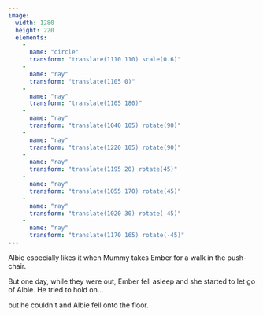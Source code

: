 ```yaml
---
image:
  width: 1280
  height: 220
  elements:
    -
      name: "circle"
      transform: "translate(1110 110) scale(0.6)"
    -
      name: "ray"
      transform: "translate(1105 0)"
    -
      name: "ray"
      transform: "translate(1105 180)"
    -
      name: "ray"
      transform: "translate(1040 105) rotate(90)"
    -
      name: "ray"
      transform: "translate(1220 105) rotate(90)"
    -
      name: "ray"
      transform: "translate(1195 20) rotate(45)"
    -
      name: "ray"
      transform: "translate(1055 170) rotate(45)"
    -
      name: "ray"
      transform: "translate(1020 30) rotate(-45)"
    -
      name: "ray"
      transform: "translate(1170 165) rotate(-45)"   
---
```

Albie especially likes it when Mummy takes Ember for a walk in the push-chair.

But one day, while they were out, Ember fell asleep and she started to let go of Albie. He tried to hold on…

but he couldn't and Albie fell onto the floor.
